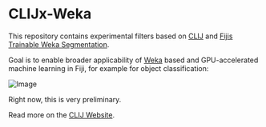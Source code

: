# CLIJx-Weka
This repository contains experimental filters based on [CLIJ](https://clij.github.io) and
[Fijis](https://fiji.sc) [Trainable Weka Segmentation](https://github.com/fiji/Trainable_Segmentation). 

Goal is to enable broader applicability of [Weka](https://www.cs.waikato.ac.nz/ml/weka/) based and GPU-accelerated machine learning in Fiji, for example for object classification:

![Image](images/clij_object_classification.gif)

Right now, this is very preliminary.

Read more on the [CLIJ Website](https://clij.github.io).


